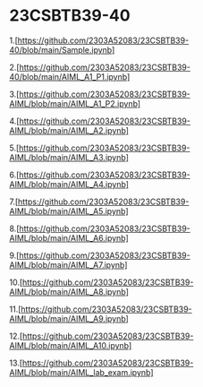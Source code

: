 # 23CSBTB39-40
1.[https://github.com/2303A52083/23CSBTB39-40/blob/main/Sample.ipynb]

2.[https://github.com/2303A52083/23CSBTB39-40/blob/main/AIML_A1_P1.ipynb]

3.[https://github.com/2303A52083/23CSBTB39-AIML/blob/main/AIML_A1_P2.ipynb]

4.[https://github.com/2303A52083/23CSBTB39-AIML/blob/main/AIML_A2.ipynb]

5.[https://github.com/2303A52083/23CSBTB39-AIML/blob/main/AIML_A3.ipynb]

6.[https://github.com/2303A52083/23CSBTB39-AIML/blob/main/AIML_A4.ipynb]

7.[https://github.com/2303A52083/23CSBTB39-AIML/blob/main/AIML_A5.ipynb]

8.[https://github.com/2303A52083/23CSBTB39-AIML/blob/main/AIML_A6.ipynb]

9.[https://github.com/2303A52083/23CSBTB39-AIML/blob/main/AIML_A7.ipynb]

10.[https://github.com/2303A52083/23CSBTB39-AIML/blob/main/AIML_A8.ipynb]

11.[https://github.com/2303A52083/23CSBTB39-AIML/blob/main/AIML_A9.ipynb]

12.[https://github.com/2303A52083/23CSBTB39-AIML/blob/main/AIML_A10.ipynb]

13.[https://github.com/2303A52083/23CSBTB39-AIML/blob/main/AIML_lab_exam.ipynb]

